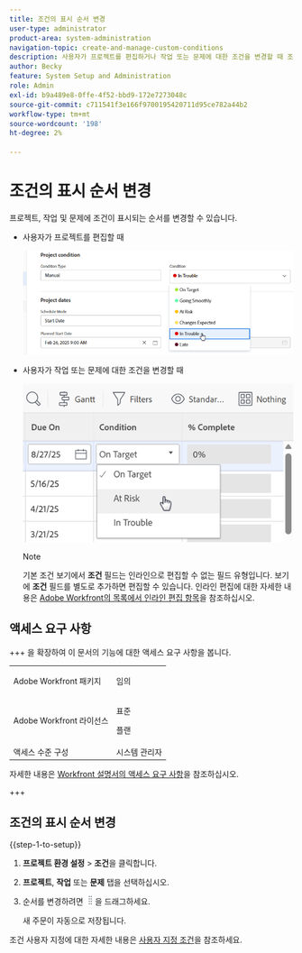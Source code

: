 ```yaml
---
title: 조건의 표시 순서 변경
user-type: administrator
product-area: system-administration
navigation-topic: create-and-manage-custom-conditions
description: 사용자가 프로젝트를 편집하거나 작업 또는 문제에 대한 조건을 변경할 때 조건이 표시되는 순서를 변경할 수 있습니다.
author: Becky
feature: System Setup and Administration
role: Admin
exl-id: b9a489e8-0ffe-4f52-bbd9-172e7273048c
source-git-commit: c711541f3e166f9700195420711d95ce782a44b2
workflow-type: tm+mt
source-wordcount: '198'
ht-degree: 2%

---
```


# 조건의 표시 순서 변경

프로젝트, 작업 및 문제에 조건이 표시되는 순서를 변경할 수 있습니다.

* 사용자가 프로젝트를 편집할 때

  ![프로젝트를 편집할 때 상태 변경](assets/change-condition-edit-project-0825.png)

* 사용자가 작업 또는 문제에 대한 조건을 변경할 때

  ![목록의 조건 변경](assets/change-conditions-list-dropdown-0925.png)

  >[!NOTE]
  >
  >기본 조건 보기에서 **조건** 필드는 인라인으로 편집할 수 없는 필드 유형입니다. 보기에 **조건** 필드를 별도로 추가하면 편집할 수 있습니다. 인라인 편집에 대한 자세한 내용은 [Adobe Workfront의 목록에서 인라인 편집 항목](/help/quicksilver/workfront-basics/navigate-workfront/use-lists/inline-edit-objects.md)을 참조하십시오.

## 액세스 요구 사항

+++ 을 확장하여 이 문서의 기능에 대한 액세스 요구 사항을 봅니다.

<table style="table-layout:auto"> 
 <col> 
 <col> 
 <tbody> 
  <tr> 
   <td>Adobe Workfront 패키지</td> 
   <td><p>임의</p></td> 
  </tr> 
  <tr> 
   <td>Adobe Workfront 라이선스</td> 
   <td><p>표준</p>
       <p>플랜</p></td>
  </tr> 
  <tr> 
   <td>액세스 수준 구성</td> 
   <td>시스템 관리자</td> 
  </tr> 
 </tbody> 
</table>

자세한 내용은 [Workfront 설명서의 액세스 요구 사항](/help/quicksilver/administration-and-setup/add-users/access-levels-and-object-permissions/access-level-requirements-in-documentation.md)을 참조하십시오.

+++

## 조건의 표시 순서 변경

{{step-1-to-setup}}

1. **프로젝트 환경 설정** > **조건**&#x200B;을 클릭합니다.

1. **프로젝트**, **작업** 또는 **문제** 탭을 선택하십시오.

1. 순서를 변경하려면 ![이동 아이콘](assets/move-icon---dots.png)을 드래그하세요.

   새 주문이 자동으로 저장됩니다.

조건 사용자 지정에 대한 자세한 내용은 [사용자 지정 조건](../../../administration-and-setup/customize-workfront/create-manage-custom-conditions/custom-conditions.md)을 참조하세요.
